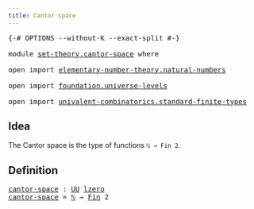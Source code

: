 ```yaml
---
title: Cantor space
---
```


<pre class="Agda"><a id="38" class="Symbol">{-#</a> <a id="42" class="Keyword">OPTIONS</a> <a id="50" class="Pragma">--without-K</a> <a id="62" class="Pragma">--exact-split</a> <a id="76" class="Symbol">#-}</a>

<a id="81" class="Keyword">module</a> <a id="88" href="set-theory.cantor-space.html" class="Module">set-theory.cantor-space</a> <a id="112" class="Keyword">where</a>

<a id="119" class="Keyword">open</a> <a id="124" class="Keyword">import</a> <a id="131" href="elementary-number-theory.natural-numbers.html" class="Module">elementary-number-theory.natural-numbers</a>

<a id="173" class="Keyword">open</a> <a id="178" class="Keyword">import</a> <a id="185" href="foundation.universe-levels.html" class="Module">foundation.universe-levels</a>

<a id="213" class="Keyword">open</a> <a id="218" class="Keyword">import</a> <a id="225" href="univalent-combinatorics.standard-finite-types.html" class="Module">univalent-combinatorics.standard-finite-types</a>
</pre>
## Idea

The Cantor space is the type of functions `ℕ → Fin 2`.

## Definition

<pre class="Agda"><a id="cantor-space"></a><a id="364" href="set-theory.cantor-space.html#364" class="Function">cantor-space</a> <a id="377" class="Symbol">:</a> <a id="379" href="foundation-core.universe-levels.html#235" class="Primitive">UU</a> <a id="382" href="Agda.Primitive.html#764" class="Primitive">lzero</a>
<a id="388" href="set-theory.cantor-space.html#364" class="Function">cantor-space</a> <a id="401" class="Symbol">=</a> <a id="403" href="elementary-number-theory.natural-numbers.html#1458" class="Datatype">ℕ</a> <a id="405" class="Symbol">→</a> <a id="407" href="univalent-combinatorics.standard-finite-types.html#2523" class="Function">Fin</a> <a id="411" class="Number">2</a>
</pre>
